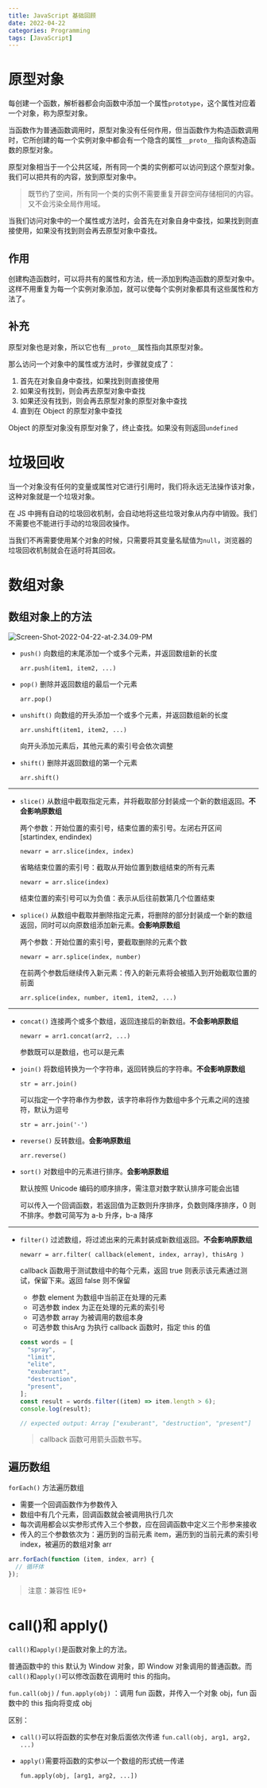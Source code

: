 ```yaml
---
title: JavaScript 基础回顾
date: 2022-04-22
categories: Programming
tags: [JavaScript]
---
```


# 原型对象

每创建一个函数，解析器都会向函数中添加一个属性`prototype`，这个属性对应着一个对象，称为原型对象。

当函数作为普通函数调用时，原型对象没有任何作用，但当函数作为构造函数调用时，它所创建的每一个实例对象中都会有一个隐含的属性`__proto__`指向该构造函数的原型对象。

原型对象相当于一个公共区域，所有同一个类的实例都可以访问到这个原型对象。我们可以把共有的内容，放到原型对象中。

> 既节约了空间，所有同一个类的实例不需要重复开辟空间存储相同的内容。又不会污染全局作用域。

当我们访问对象中的一个属性或方法时，会首先在对象自身中查找，如果找到则直接使用，如果没有找到则会再去原型对象中查找。

## 作用

创建构造函数时，可以将共有的属性和方法，统一添加到构造函数的原型对象中。这样不用重复为每一个实例对象添加，就可以使每个实例对象都具有这些属性和方法了。

## 补充

原型对象也是对象，所以它也有`__proto__`属性指向其原型对象。

那么访问一个对象中的属性或方法时，步骤就变成了：

1. 首先在对象自身中查找，如果找到则直接使用
2. 如果没有找到，则会再去原型对象中查找
3. 如果还没有找到，则会再去原型对象的原型对象中查找
4. 直到在 Object 的原型对象中查找

Object 的原型对象没有原型对象了，终止查找。如果没有则返回`undefined`

# 垃圾回收

当一个对象没有任何的变量或属性对它进行引用时，我们将永远无法操作该对象，这种对象就是一个垃圾对象。

在 JS 中拥有自动的垃圾回收机制，会自动地将这些垃圾对象从内存中销毁。我们不需要也不能进行手动的垃圾回收操作。

当我们不再需要使用某个对象的时候，只需要将其变量名赋值为`null`，浏览器的垃圾回收机制就会在适时将其回收。

# 数组对象

## 数组对象上的方法

![Screen-Shot-2022-04-22-at-2.34.09-PM](https://leon-blog-assets.oss-cn-hangzhou.aliyuncs.com/images/Screen-Shot-2022-04-22-at-2.34.09-PM.png)

- `push()` 向数组的末尾添加一个或多个元素，并返回数组新的长度

  `arr.push(item1, item2, ...)`

- `pop()` 删除并返回数组的最后一个元素

  `arr.pop()`

- `unshift()` 向数组的开头添加一个或多个元素，并返回数组新的长度

  `arr.unshift(item1, item2, ...)`

  向开头添加元素后，其他元素的索引号会依次调整

- `shift()` 删除并返回数组的第一个元素

  `arr.shift()`

---

- `slice()` 从数组中截取指定元素，并将截取部分封装成一个新的数组返回。**不会影响原数组**

  两个参数：开始位置的索引号，结束位置的索引号。左闭右开区间[startindex, endindex)

  `newarr = arr.slice(index, index)`

  省略结束位置的索引号：截取从开始位置到数组结束的所有元素

  `newarr = arr.slice(index)`

  结束位置的索引号可以为负值：表示从后往前数第几个位置结束

- `splice()` 从数组中截取并删除指定元素，将删除的部分封装成一个新的数组返回，同时可以向原数组添加新元素。**会影响原数组**

  两个参数：开始位置的索引号，要截取删除的元素个数

  `newarr = arr.splice(index, number)`

  在前两个参数后继续传入新元素：传入的新元素将会被插入到开始截取位置的前面

  `arr.splice(index, number, item1, item2, ...)`

---

- `concat()` 连接两个或多个数组，返回连接后的新数组。**不会影响原数组**

  `newarr = arr1.concat(arr2, ...)`

  参数既可以是数组，也可以是元素

- `join()` 将数组转换为一个字符串，返回转换后的字符串。**不会影响原数组**

  `str = arr.join()`

  可以指定一个字符串作为参数，该字符串将作为数组中多个元素之间的连接符，默认为逗号

  `str = arr.join('-')`

- `reverse()` 反转数组。**会影响原数组**

  `arr.reverse()`

- `sort()` 对数组中的元素进行排序。**会影响原数组**

  默认按照 Unicode 编码的顺序排序，需注意对数字默认排序可能会出错

  可以传入一个回调函数，若返回值为正数则升序排序，负数则降序排序，0 则不排序。参数可简写为 a-b 升序，b-a 降序

---

- `filter()` 过滤数组，将过滤出来的元素封装成新数组返回。**不会影响原数组**

  `newarr = arr.filter( callback(element, index, array), thisArg )`

  callback 函数用于测试数组中的每个元素，返回 true 则表示该元素通过测试，保留下来。返回 false 则不保留

  - 参数 element 为数组中当前正在处理的元素
  - 可选参数 index 为正在处理的元素的索引号
  - 可选参数 array 为被调用的数组本身
  - 可选参数 thisArg 为执行 callback 函数时，指定 this 的值

  ```js
  const words = [
    "spray",
    "limit",
    "elite",
    "exuberant",
    "destruction",
    "present",
  ];
  const result = words.filter((item) => item.length > 6);
  console.log(result);
  
  // expected output: Array ["exuberant", "destruction", "present"]
  ```

  > callback 函数可用箭头函数书写。

## 遍历数组

`forEach()` 方法遍历数组

- 需要一个回调函数作为参数传入
- 数组中有几个元素，回调函数就会被调用执行几次
- 每次调用都会以实参形式传入三个参数，应在回调函数中定义三个形参来接收
- 传入的三个参数依次为：遍历到的当前元素 item，遍历到的当前元素的索引号 index，被遍历的数组对象 arr

```js
arr.forEach(function (item, index, arr) {
  // 循环体
});
```

> 注意：兼容性 IE9+

# call()和 apply()

`call()`和`apply()`是函数对象上的方法。

普通函数中的 this 默认为 Window 对象，即 Window 对象调用的普通函数。而`call()`和`apply()`可以修改函数在调用时 this 的指向。

`fun.call(obj)` / `fun.apply(obj)` ：调用 fun 函数，并传入一个对象 obj，fun 函数中的 this 指向将变成 obj

区别：

- `call()`可以将函数的实参在对象后面依次传递
  `fun.call(obj, arg1, arg2, ...)`

- `apply()`需要将函数的实参以一个数组的形式统一传递

  `fun.apply(obj, [arg1, arg2, ...])`
